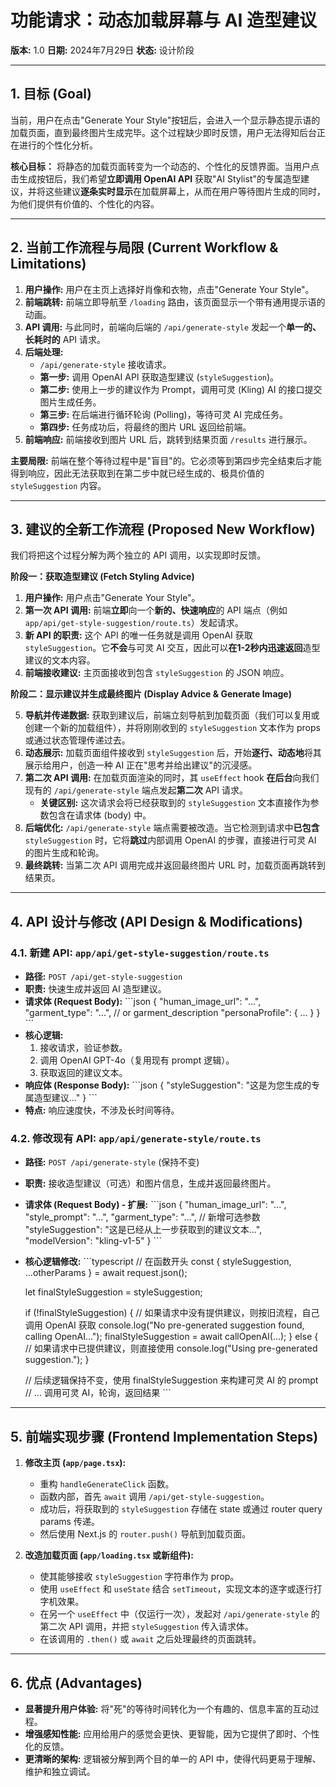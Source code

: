 # 功能请求：动态加载屏幕与 AI 造型建议

**版本:** 1.0
**日期:** 2024年7月29日
**状态:** 设计阶段

---

## 1. 目标 (Goal)

当前，用户在点击"Generate Your Style"按钮后，会进入一个显示静态提示语的加载页面，直到最终图片生成完毕。这个过程缺少即时反馈，用户无法得知后台正在进行的个性化分析。

**核心目标：** 将静态的加载页面转变为一个动态的、个性化的反馈界面。当用户点击生成按钮后，我们希望**立即调用 OpenAI API** 获取"AI Stylist"的专属造型建议，并将这些建议**逐条实时显示**在加载屏幕上，从而在用户等待图片生成的同时，为他们提供有价值的、个性化的内容。

---

## 2. 当前工作流程与局限 (Current Workflow & Limitations)

1.  **用户操作:** 用户在主页上选择好肖像和衣物，点击"Generate Your Style"。
2.  **前端跳转:** 前端立即导航至 `/loading` 路由，该页面显示一个带有通用提示语的动画。
3.  **API 调用:** 与此同时，前端向后端的 `/api/generate-style` 发起一个**单一的、长耗时的** API 请求。
4.  **后端处理:**
    *   `/api/generate-style` 接收请求。
    *   **第一步:** 调用 OpenAI API 获取造型建议 (`styleSuggestion`)。
    *   **第二步:** 使用上一步的建议作为 Prompt，调用可灵 (Kling) AI 的接口提交图片生成任务。
    *   **第三步:** 在后端进行循环轮询 (Polling)，等待可灵 AI 完成任务。
    *   **第四步:** 任务成功后，将最终的图片 URL 返回给前端。
5.  **前端响应:** 前端接收到图片 URL 后，跳转到结果页面 `/results` 进行展示。

**主要局限:** 前端在整个等待过程中是"盲目"的。它必须等到第四步完全结束后才能得到响应，因此无法获取到在第二步中就已经生成的、极具价值的 `styleSuggestion` 内容。

---

## 3. 建议的全新工作流程 (Proposed New Workflow)

我们将把这个过程分解为两个独立的 API 调用，以实现即时反馈。

**阶段一：获取造型建议 (Fetch Styling Advice)**

1.  **用户操作:** 用户点击"Generate Your Style"。
2.  **第一次 API 调用:** 前端**立即**向一个**新的、快速响应**的 API 端点（例如 `app/api/get-style-suggestion/route.ts`）发起请求。
3.  **新 API 的职责:** 这个 API 的唯一任务就是调用 OpenAI 获取 `styleSuggestion`。它**不会**与可灵 AI 交互，因此可以**在1-2秒内迅速返回**造型建议的文本内容。
4.  **前端接收建议:** 主页面接收到包含 `styleSuggestion` 的 JSON 响应。

**阶段二：显示建议并生成最终图片 (Display Advice & Generate Image)**

5.  **导航并传递数据:** 获取到建议后，前端立刻导航到加载页面（我们可以复用或创建一个新的加载组件），并将刚刚收到的 `styleSuggestion` 文本作为 props 或通过状态管理传递过去。
6.  **动态展示:** 加载页面组件接收到 `styleSuggestion` 后，开始**逐行、动态地**将其展示给用户，创造一种 AI 正在"思考并给出建议"的沉浸感。
7.  **第二次 API 调用:** 在加载页面渲染的同时，其 `useEffect` hook **在后台**向我们现有的 `/api/generate-style` 端点发起**第二次** API 请求。
    *   **关键区别:** 这次请求会将已经获取到的 `styleSuggestion` 文本直接作为参数包含在请求体 (body) 中。
8.  **后端优化:** `/api/generate-style` 端点需要被改造。当它检测到请求中**已包含** `styleSuggestion` 时，它将**跳过**内部调用 OpenAI 的步骤，直接进行可灵 AI 的图片生成和轮询。
9.  **最终跳转:** 当第二次 API 调用完成并返回最终图片 URL 时，加载页面再跳转到结果页。

---

## 4. API 设计与修改 (API Design & Modifications)

### 4.1. 新建 API: `app/api/get-style-suggestion/route.ts`

*   **路径:** `POST /api/get-style-suggestion`
*   **职责:** 快速生成并返回 AI 造型建议。
*   **请求体 (Request Body):**
    \`\`\`json
    {
      "human_image_url": "...",
      "garment_type": "...", // or garment_description
      "personaProfile": { ... }
    }
    \`\`\`
*   **核心逻辑:**
    1.  接收请求，验证参数。
    2.  调用 OpenAI GPT-4o（复用现有 prompt 逻辑）。
    3.  获取返回的建议文本。
*   **响应体 (Response Body):**
    \`\`\`json
    {
      "styleSuggestion": "这是为您生成的专属造型建议..."
    }
    \`\`\`
*   **特点:** 响应速度快，不涉及长时间等待。

### 4.2. 修改现有 API: `app/api/generate-style/route.ts`

*   **路径:** `POST /api/generate-style` (保持不变)
*   **职责:** 接收造型建议（可选）和图片信息，生成并返回最终图片。
*   **请求体 (Request Body) - 扩展:**
    \`\`\`json
    {
      "human_image_url": "...",
      "style_prompt": "...",
      "garment_type": "...",
      // 新增可选参数
      "styleSuggestion": "这是已经从上一步获取到的建议文本...",
      "modelVersion": "kling-v1-5"
    }
    \`\`\`
*   **核心逻辑修改:**
    \`\`\`typescript
    // 在函数开头
    const { styleSuggestion, ...otherParams } = await request.json();

    let finalStyleSuggestion = styleSuggestion;

    if (!finalStyleSuggestion) {
      // 如果请求中没有提供建议，则按旧流程，自己调用 OpenAI 获取
      console.log("No pre-generated suggestion found, calling OpenAI...");
      finalStyleSuggestion = await callOpenAI(...);
    } else {
      // 如果请求中已提供建议，则直接使用
      console.log("Using pre-generated suggestion.");
    }

    // 后续逻辑保持不变，使用 finalStyleSuggestion 来构建可灵 AI 的 prompt
    // ... 调用可灵 AI，轮询，返回结果
    \`\`\`

---

## 5. 前端实现步骤 (Frontend Implementation Steps)

1.  **修改主页 (`app/page.tsx`):**
    *   重构 `handleGenerateClick` 函数。
    *   函数内部，首先 `await` 调用 `/api/get-style-suggestion`。
    *   成功后，将获取到的 `styleSuggestion` 存储在 state 或通过 router query params 传递。
    *   然后使用 Next.js 的 `router.push()` 导航到加载页面。

2.  **改造加载页面 (`app/loading.tsx` 或新组件):**
    *   使其能够接收 `styleSuggestion` 字符串作为 prop。
    *   使用 `useEffect` 和 `useState` 结合 `setTimeout`，实现文本的逐字或逐行打字机效果。
    *   在另一个 `useEffect` 中（仅运行一次），发起对 `/api/generate-style` 的第二次 API 调用，并把 `styleSuggestion` 传入请求体。
    *   在该调用的 `.then()` 或 `await` 之后处理最终的页面跳转。

---

## 6. 优点 (Advantages)

*   **显著提升用户体验:** 将"死"的等待时间转化为一个有趣的、信息丰富的互动过程。
*   **增强感知性能:** 应用给用户的感觉会更快、更智能，因为它提供了即时、个性化的反馈。
*   **更清晰的架构:** 逻辑被分解到两个目的单一的 API 中，使得代码更易于理解、维护和独立调试。
